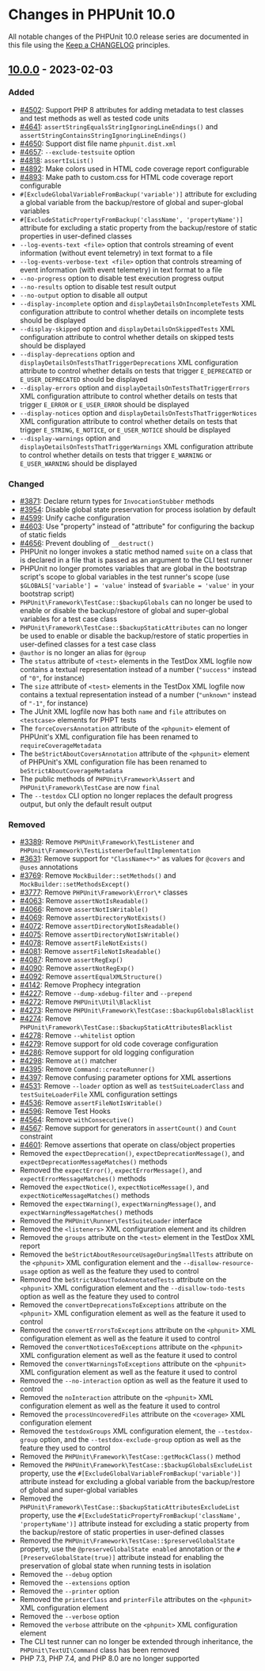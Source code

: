 # Changes in PHPUnit 10.0

All notable changes of the PHPUnit 10.0 release series are documented in this file using the [Keep a CHANGELOG](https://keepachangelog.com/) principles.

## [10.0.0] - 2023-02-03

### Added

* [#4502](https://github.com/sebastianbergmann/phpunit/issues/4502): Support PHP 8 attributes for adding metadata to test classes and test methods as well as tested code units
* [#4641](https://github.com/sebastianbergmann/phpunit/issues/4641): `assertStringEqualsStringIgnoringLineEndings()` and `assertStringContainsStringIgnoringLineEndings()`
* [#4650](https://github.com/sebastianbergmann/phpunit/issues/4650): Support dist file name `phpunit.dist.xml`
* [#4657](https://github.com/sebastianbergmann/phpunit/pull/4657): `--exclude-testsuite` option
* [#4818](https://github.com/sebastianbergmann/phpunit/pull/4818): `assertIsList()`
* [#4892](https://github.com/sebastianbergmann/phpunit/issues/4892): Make colors used in HTML code coverage report configurable
* [#4893](https://github.com/sebastianbergmann/phpunit/issues/4893): Make path to custom.css for HTML code coverage report configurable
* `#[ExcludeGlobalVariableFromBackup('variable')]` attribute for excluding a global variable from the backup/restore of global and super-global variables
* `#[ExcludeStaticPropertyFromBackup('className', 'propertyName')]` attribute for excluding a static property from the backup/restore of static properties in user-defined classes
* `--log-events-text <file>` option that controls streaming of event information (without event telemetry) in text format to a file
* `--log-events-verbose-text <file>` option that controls streaming of event information (with event telemetry) in text format to a file
* `--no-progress` option to disable test execution progress output
* `--no-results` option to disable test result output
* `--no-output` option to disable all output
* `--display-incomplete` option and `displayDetailsOnIncompleteTests` XML configuration attribute to control whether details on incomplete tests should be displayed
* `--display-skipped` option and `displayDetailsOnSkippedTests` XML configuration attribute to control whether details on skipped tests should be displayed
* `--display-deprecations` option and `displayDetailsOnTestsThatTriggerDeprecations` XML configuration attribute to control whether details on tests that trigger `E_DEPRECATED` or `E_USER_DEPRECATED` should be displayed
* `--display-errors` option and `displayDetailsOnTestsThatTriggerErrors` XML configuration attribute to control whether details on tests that trigger `E_ERROR` or `E_USER_ERROR` should be displayed
* `--display-notices` option and `displayDetailsOnTestsThatTriggerNotices` XML configuration attribute to control whether details on tests that trigger `E_STRING`, `E_NOTICE`, or `E_USER_NOTICE` should be displayed
* `--display-warnings` option and `displayDetailsOnTestsThatTriggerWarnings` XML configuration attribute to control whether details on tests that trigger `E_WARNING` or `E_USER_WARNING` should be displayed

### Changed

* [#3871](https://github.com/sebastianbergmann/phpunit/issues/3871): Declare return types for `InvocationStubber` methods
* [#3954](https://github.com/sebastianbergmann/phpunit/issues/3954): Disable global state preservation for process isolation by default
* [#4599](https://github.com/sebastianbergmann/phpunit/issues/4599): Unify cache configuration
* [#4603](https://github.com/sebastianbergmann/phpunit/issues/4603): Use "property" instead of "attribute" for configuring the backup of static fields
* [#4656](https://github.com/sebastianbergmann/phpunit/issues/4656): Prevent doubling of `__destruct()`
* PHPUnit no longer invokes a static method named `suite` on a class that is declared in a file that is passed as an argument to the CLI test runner
* PHPUnit no longer promotes variables that are global in the bootstrap script's scope to global variables in the test runner's scope (use `$GLOBALS['variable'] = 'value'` instead of `$variable = 'value'` in your bootstrap script)
* `PHPUnit\Framework\TestCase::$backupGlobals` can no longer be used to enable or disable the backup/restore of global and super-global variables for a test case class
* `PHPUnit\Framework\TestCase::$backupStaticAttributes` can no longer be used to enable or disable the backup/restore of static properties in user-defined classes for a test case class
* `@author` is no longer an alias for `@group`
* The `status` attribute of `<test>` elements in the TestDox XML logfile now contains a textual representation instead of a number (`"success"` instead of `"0"`, for instance)
* The `size` attribute of `<test>` elements in the TestDox XML logfile now contains a textual representation instead of a number (`"unknown"` instead of `"-1"`, for instance)
* The JUnit XML logfile now has both `name` and `file` attributes on `<testcase>` elements for PHPT tests
* The `forceCoversAnnotation` attribute of the `<phpunit>` element of PHPUnit's XML configuration file has been renamed to `requireCoverageMetadata`
* The `beStrictAboutCoversAnnotation` attribute of the `<phpunit>` element of PHPUnit's XML configuration file has been renamed to `beStrictAboutCoverageMetadata`
* The public methods of `PHPUnit\Framework\Assert` and `PHPUnit\Framework\TestCase` are now `final`
* The `--testdox` CLI option no longer replaces the default progress output, but only the default result output

### Removed

* [#3389](https://github.com/sebastianbergmann/phpunit/issues/3389): Remove `PHPUnit\Framework\TestListener` and `PHPUnit\Framework\TestListenerDefaultImplementation`
* [#3631](https://github.com/sebastianbergmann/phpunit/issues/3631): Remove support for `"ClassName<*>"` as values for `@covers` and `@uses` annotations
* [#3769](https://github.com/sebastianbergmann/phpunit/issues/3769): Remove `MockBuilder::setMethods()` and `MockBuilder::setMethodsExcept()`
* [#3777](https://github.com/sebastianbergmann/phpunit/issues/3777): Remove `PHPUnit\Framework\Error\*` classes
* [#4063](https://github.com/sebastianbergmann/phpunit/issues/4063): Remove `assertNotIsReadable()`
* [#4066](https://github.com/sebastianbergmann/phpunit/issues/4066): Remove `assertNotIsWritable()`
* [#4069](https://github.com/sebastianbergmann/phpunit/issues/4069): Remove `assertDirectoryNotExists()`
* [#4072](https://github.com/sebastianbergmann/phpunit/issues/4072): Remove `assertDirectoryNotIsReadable()`
* [#4075](https://github.com/sebastianbergmann/phpunit/issues/4075): Remove `assertDirectoryNotIsWritable()`
* [#4078](https://github.com/sebastianbergmann/phpunit/issues/4078): Remove `assertFileNotExists()`
* [#4081](https://github.com/sebastianbergmann/phpunit/issues/4081): Remove `assertFileNotIsReadable()`
* [#4087](https://github.com/sebastianbergmann/phpunit/issues/4087): Remove `assertRegExp()`
* [#4090](https://github.com/sebastianbergmann/phpunit/issues/4090): Remove `assertNotRegExp()`
* [#4092](https://github.com/sebastianbergmann/phpunit/issues/4092): Remove `assertEqualXMLStructure()`
* [#4142](https://github.com/sebastianbergmann/phpunit/issues/4142): Remove Prophecy integration
* [#4227](https://github.com/sebastianbergmann/phpunit/issues/4227): Remove `--dump-xdebug-filter` and `--prepend`
* [#4272](https://github.com/sebastianbergmann/phpunit/issues/4272): Remove `PHPUnit\Util\Blacklist`
* [#4273](https://github.com/sebastianbergmann/phpunit/issues/4273): Remove `PHPUnit\Framework\TestCase::$backupGlobalsBlacklist`
* [#4274](https://github.com/sebastianbergmann/phpunit/issues/4274): Remove `PHPUnit\Framework\TestCase::$backupStaticAttributesBlacklist`
* [#4278](https://github.com/sebastianbergmann/phpunit/issues/4278): Remove `--whitelist` option
* [#4279](https://github.com/sebastianbergmann/phpunit/issues/4279): Remove support for old code coverage configuration
* [#4286](https://github.com/sebastianbergmann/phpunit/issues/4286): Remove support for old logging configuration
* [#4298](https://github.com/sebastianbergmann/phpunit/issues/4298): Remove `at()` matcher
* [#4395](https://github.com/sebastianbergmann/phpunit/issues/4395): Remove `Command::createRunner()`
* [#4397](https://github.com/sebastianbergmann/phpunit/issues/4397): Remove confusing parameter options for XML assertions
* [#4531](https://github.com/sebastianbergmann/phpunit/pull/4531): Remove `--loader` option as well as `testSuiteLoaderClass` and `testSuiteLoaderFile` XML configuration settings
* [#4536](https://github.com/sebastianbergmann/phpunit/issues/4536): Remove `assertFileNotIsWritable()`
* [#4596](https://github.com/sebastianbergmann/phpunit/issues/4595): Remove Test Hooks
* [#4564](https://github.com/sebastianbergmann/phpunit/issues/4564): Remove `withConsecutive()`
* [#4567](https://github.com/sebastianbergmann/phpunit/issues/4567): Remove support for generators in `assertCount()` and `Count` constraint
* [#4601](https://github.com/sebastianbergmann/phpunit/issues/4601): Remove assertions that operate on class/object properties
* Removed the `expectDeprecation()`, `expectDeprecationMessage()`, and `expectDeprecationMessageMatches()` methods
* Removed the `expectError()`, `expectErrorMessage()`, and `expectErrorMessageMatches()` methods
* Removed the `expectNotice()`, `expectNoticeMessage()`, and `expectNoticeMessageMatches()` methods
* Removed the `expectWarning()`, `expectWarningMessage()`, and `expectWarningMessageMatches()` methods
* Removed the `PHPUnit\Runner\TestSuiteLoader` interface
* Removed the `<listeners>` XML configuration element and its children
* Removed the `groups` attribute on the `<test>` element in the TestDox XML report
* Removed the `beStrictAboutResourceUsageDuringSmallTests` attribute on the `<phpunit>` XML configuration element and the `--disallow-resource-usage` option as well as the feature they used to control
* Removed the `beStrictAboutTodoAnnotatedTests` attribute on the `<phpunit>` XML configuration element and the `--disallow-todo-tests` option as well as the feature they used to control
* Removed the `convertDeprecationsToExceptions` attribute on the `<phpunit>` XML configuration element as well as the feature it used to control
* Removed the `convertErrorsToExceptions` attribute on the `<phpunit>` XML configuration element as well as the feature it used to control
* Removed the `convertNoticesToExceptions` attribute on the `<phpunit>` XML configuration element as well as the feature it used to control
* Removed the `convertWarningsToExceptions` attribute on the `<phpunit>` XML configuration element as well as the feature it used to control
* Removed the `--no-interaction` option as well as the feature it used to control
* Removed the `noInteraction` attribute on the `<phpunit>` XML configuration element as well as the feature it used to control
* Removed the `processUncoveredFiles` attribute on the `<coverage>` XML configuration element
* Removed the `testdoxGroups` XML configuration element, the `--testdox-group` option, and the `--testdox-exclude-group` option as well as the feature they used to control
* Removed the `PHPUnit\Framework\TestCase::getMockClass()` method
* Removed the `PHPUnit\Framework\TestCase::$backupGlobalsExcludeList` property, use the `#[ExcludeGlobalVariableFromBackup('variable')]` attribute instead for excluding a global variable from the backup/restore of global and super-global variables
* Removed the `PHPUnit\Framework\TestCase::$backupStaticAttributesExcludeList` property, use the `#[ExcludeStaticPropertyFromBackup('className', 'propertyName')]` attribute instead for excluding a static property from the backup/restore of static properties in user-defined classes
* Removed the `PHPUnit\Framework\TestCase::$preserveGlobalState` property, use the `@preserveGlobalState enabled` annotation or the `#[PreserveGlobalState(true)]` attribute instead for enabling the preservation of global state when running tests in isolation
* Removed the `--debug` option
* Removed the `--extensions` option
* Removed the `--printer` option
* Removed the `printerClass` and `printerFile` attributes on the `<phpunit>` XML configuration element
* Removed the `--verbose` option
* Removed the `verbose` attribute on the `<phpunit>` XML configuration element
* The CLI test runner can no longer be extended through inheritance, the `PHPUnit\TextUI\Command` class has been removed
* PHP 7.3, PHP 7.4, and PHP 8.0 are no longer supported

[10.0.0]: https://github.com/sebastianbergmann/phpunit/compare/9.5...main

